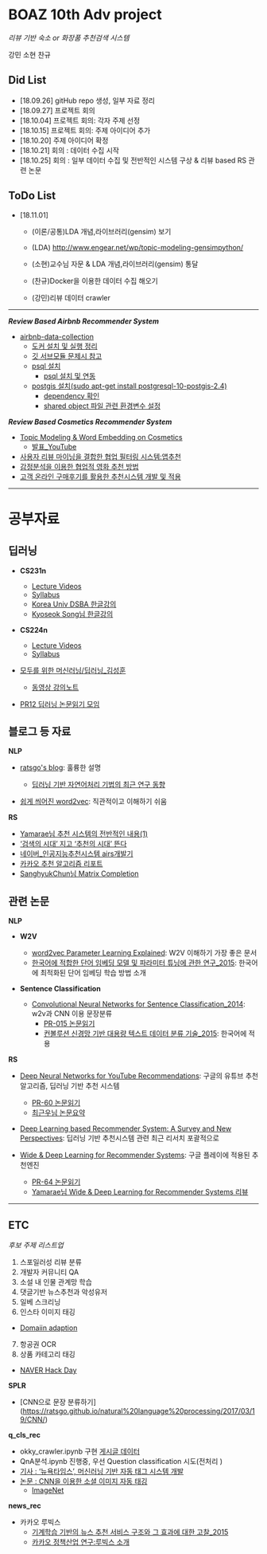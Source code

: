 # BOAZ 10th Adv project

_리뷰 기반 숙소 or 화장품 추천검색 시스템_

강민 소현 찬규

## Did List

- [18.09.26] gitHub repo 생성, 일부 자료 정리
- [18.09.27] 프로젝트 회의 
- [18.10.04] 프로젝트 회의: 각자 주제 선정
- [18.10.15] 프로젝트 회의: 주제 아이디어 추가
- [18.10.20] 주제 아이디어 확정
- [18.10.21] 회의 : 데이터 수집 시작
- [18.10.25] 회의 : 일부 데이터 수집 및 전반적인 시스템 구상 & 리뷰 based RS 관련 논문
 

## ToDo List

- [18.11.01] 
  - (이론/공통)LDA 개념,라이브러리(gensim) 보기
   - (LDA) http://www.engear.net/wp/topic-modeling-gensimpython/
   
  - (소현)교수님 자문 & LDA 개념,라이브러리(gensim) 통달
  - (찬규)Docker을 이용한 데이터 수집 해오기 
  - (강민)리뷰 데이터 crawler 
  
                    
 
-----------------------------------------------
***Review Based Airbnb Recommender System***
- [airbnb-data-collection](https://github.com/tomslee/airbnb-data-collection)
  - [도커 설치 및 실행 정리](https://github.com/chankoo/BOAZ-projects/blob/master/airbnb-data-collection.md)
  - [깃 서브모듈 문제시 참고](http://blog.naver.com/PostView.nhn?blogId=tommybee&logNo=220840604103&parentCategoryNo=&categoryNo=90&viewDate=&isShowPopularPosts=true&from=search)
  - [psql 설치](http://moomini.tistory.com/88)
    - [psql 설치 및 연동](https://wikidocs.net/7385)
  - [postgis 설치(sudo apt-get install postgresql-10-postgis-2.4)](http://paintitcode.tistory.com/35)
    - [dependency 확인](https://postgis.net/docs/manual-2.4/postgis-ko_KR.html#install_short_version)
    - [shared object 파일 관련 환경변수 설정](http://adnoctum.tistory.com/541)
  
  
***Review Based Cosmetics Recommender System***
- [Topic Modeling & Word Embedding on Cosmetics](https://www.slideshare.net/hongjoo/topic-modeling-word-embedding-on-cosmetics)
  - [발표_YouTube](https://www.youtube.com/watch?v=F4sIkIlGG78&feature=share)
- [사용자 리뷰 마이닝을 결합한 협업 필터링 시스템:앱추천](http://jiisonline.evehost.co.kr/files/DLA/20150627210745_01-%EC%95%88%ED%98%84%EC%B2%A0.pdf)
- [감정분석을 이용한 협업적 영화 추천 방법](https://www.researchgate.net/profile/Kyunglag_Kwon/publication/261842815_gamjeong_bunseog-eul_iyonghan_hyeob-eobjeog_yeonghwa_chucheon_bangbeob/links/02e7e535a1b5735374000000/gamjeong-bunseog-eul-iyonghan-hyeob-eobjeog-yeonghwa-chucheon-bangbeob.pdf)
- [고객 온라인 구매후기를 활용한 추천시스템 개발 및 적용](http://web.yonsei.ac.kr/dslab/Journal/isr20151.pdf)


--------------------------------
# 공부자료
## 딥러닝

- __CS231n__
  - [Lecture Videos](https://www.youtube.com/playlist?list=PL3FW7Lu3i5JvHM8ljYj-zLfQRF3EO8sYv)
  - [Syllabus](http://cs231n.stanford.edu/2017/syllabus.html)
  - [Korea Univ DSBA 한글강의](https://github.com/dsba-koreauniv/cs231n)
  - [Kyoseok Song님 한글강의](https://www.youtube.com/playlist?list=PL1Kb3QTCLIVtyOuMgyVgT-OeW0PYXl3j5)
  
- __CS224n__
  - [Lecture Videos](https://www.youtube.com/playlist?list=PL3FW7Lu3i5Jsnh1rnUwq_TcylNr7EkRe6)
  - [Syllabus](http://web.stanford.edu/class/cs224n/syllabus.html)

- [모두를 위한 머신러닝/딥러닝_김성훈](https://hunkim.github.io/ml/)
  - [동영상 강의노트](http://pythonkim.tistory.com/notice/25)
  
- [PR12 딥러닝 논문읽기 모임](https://www.youtube.com/playlist?list=PLlMkM4tgfjnJhhd4wn5aj8fVTYJwIpWkS)

## 블로그 등 자료


__NLP__

- [ratsgo's blog](https://ratsgo.github.io/blog/categories/): 훌륭한 설명
  - [딥러닝 기반 자연어처리 기법의 최근 연구 동향](https://ratsgo.github.io/natural%20language%20processing/2017/08/16/deepNLP/)

- [쉽게 씌어진 word2vec](https://dreamgonfly.github.io/machine/learning,/natural/language/processing/2017/08/16/word2vec_explained.html): 직관적이고 이해하기 쉬움
  
__RS__

- [Yamarae님 추천 시스템의 전반적인 내용(1)](http://yamalab.tistory.com/67?category=747907)
- [‘검색의 시대’ 지고 ‘추천의 시대’ 뜬다](https://news.samsung.com/kr/%EA%B2%80%EC%83%89%EC%9D%98-%EC%8B%9C%EB%8C%80-%EC%A7%80%EA%B3%A0-%EC%B6%94%EC%B2%9C%EC%9D%98-%EC%8B%9C%EB%8C%80-%EB%9C%AC%EB%8B%A4)
- [네이버_인공지능추천시스템 airs개발기](https://www.slideshare.net/deview/airs-80886207)
- [카카오 추천 알고리즘 리포트](https://brunch.co.kr/@kakao-it/72)
- [SanghyukChun님 Matrix Completion](http://sanghyukchun.github.io/73/)


## 관련 논문

__NLP__
- __W2V__
  - [word2vec Parameter Learning Explained](https://github.com/chankoo/BOAZ-projects/files/2420174/word2vec.Parameter.Learning.Explained.pdf): W2V 이해하기 가장 좋은 문서
  - [한국어에 적합한 단어 임베딩 모델 및 파라미터 튜닝에 관한 연구_2015](https://docs.google.com/viewer?a=v&pid=sites&srcid=ZGVmYXVsdGRvbWFpbnwyMDE2aGNsdHxneDozMjkyYjRkYWViM2Q0MzU2): 한국어에 최적화된 단어 임베딩 학습 방법 소개

- __Sentence Classification__  
  - [Convolutional Neural Networks for Sentence Classification_2014](http://www.aclweb.org/anthology/D14-1181): w2v과 CNN 이용 문장분류
    - [PR-015 논문읽기](https://www.youtube.com/watch?v=IRB2vXSet2E&index=16&list=PLlMkM4tgfjnJhhd4wn5aj8fVTYJwIpWkS)
    - [컨볼루션 신경망 기반 대용량 텍스트 데이터 분류 기술_2015](https://bi.snu.ac.kr/Publications/Conferences/Domestic/KIISE2015W_JoHY.pdf): 한국어에 적용


__RS__
- [Deep Neural Networks for YouTube Recommendations](https://github.com/chankoo/BOAZ-projects/files/2420203/Deep.Neural.Networks.for.YouTube.Recommendations_2016_google.pdf): 구글의 유튜브 추천 알고리즘, 딥러닝 기반 추천 시스템 
  - [PR-60 논문읽기](https://www.youtube.com/watch?v=V6zixdCIOqw&index=62&list=PLlMkM4tgfjnJhhd4wn5aj8fVTYJwIpWkS&t=0s)
  - [최근우님 논문요약](http://keunwoochoi.blogspot.com/2016/09/deep-neural-networks-for-youtube.html)
    
- [Deep Learning based Recommender System: A Survey and New Perspectives](https://github.com/chankoo/BOAZ-projects/files/2423646/Deep.Learning.based.Recommender.System.A.Survey.and.New.Perspectives.pdf): 딥러닝 기반 추천시스템 관련 최근 리서치 포괄적으로
  
- [Wide & Deep Learning for Recommender Systems](https://arxiv.org/abs/1606.07792): 구글 플레이에 적용된 추천엔진
  - [PR-64 논문읽기](https://www.youtube.com/watch?v=hKoJPqWLrI4&index=66&list=PLlMkM4tgfjnJhhd4wn5aj8fVTYJwIpWkS&t=0s)
  - [Yamarae님 Wide & Deep Learning for Recommender Systems 리뷰](http://yamalab.tistory.com/101?category=747907)


------------------------
## ETC
_후보 주제 리스트업_

1) 스포일러성 리뷰 분류 
2) 개발자 커뮤니티 QA 
3) 소설 내 인물 관계망 학습 
4) 댓글기반 뉴스추천과 악성유저  
5) 일베 스크리닝 
6) 인스타 이미지 태깅
  - [Domaiin adaption](https://www.youtube.com/watch?v=SYki6jXs5eI)
7) 항공권 OCR 
8) 상품 카테고리 태깅
  - [NAVER Hack Day](https://github.com/NAVER-CAMPUS-HACKDAY/common/issues)
  
__SPLR__
 - [CNN으로 문장 분류하기] (https://ratsgo.github.io/natural%20language%20processing/2017/03/19/CNN/)
 
 
__q_cls_rec__
- okky_crawler.ipynb 구현 [게시글 데이터](https://drive.google.com/open?id=1C9TE2sfZamVG61MNbe54UpKn6P1Hb9b3)
- QnA분석.ipynb 진행중, 우선 Question classification 시도(전처리 )
- [기사 : ‘뉴욕타임스’, 머신러닝 기반 자동 태그 시스템 개발](http://www.bloter.net/archives/234850)
- [논문 : CNN을 이용한 소셜 이미지 자동 태깅](http://kiise.or.kr/e_journal/2016/1/JOK/pdf/06.pdf)
  - [ImageNet](http://image-net.org/index)
  
  
__news_rec__
- 카카오 루빅스
  - [기계학습 기반의 뉴스 추천 서비스 구조와 그 효과에 대한 고찰_2015](https://github.com/chankoo/BOAZ-projects/files/2497787/_._._._._._._._._.pdf)
  - [카카오 정책산업 연구:루빅스 소개](https://brunch.co.kr/@kakao-it/57)

